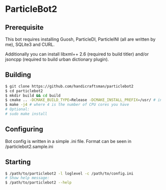 # ParticleBot2

## Prerequisite

This bot requires installing Guosh, ParticleDI, ParticleINI (all are written by me), SQLite3 and CURL.

Additionally you can install libxml++ 2.6 (required to build titler) and/or jsoncpp (required to build urban dictionary plugin).

## Building

```bash
$ git clone https://github.com/handicraftsman/particlebot2
$ cd particlebot2
$ mkdir build && cd build
$ cmake .. -DCMAKE_BUILD_TYPE=Release -DCMAKE_INSTALL_PREFIX=/usr/ # in case of using Ninja instead of Make
$ make -j4 # where 4 is the number of CPU cores you have
# Optional:
# sudo make install
```

## Configuring

Bot config is written in a simple .ini file. Format can be seen in /particlebot2.sample.ini

## Starting

```bash
$ /path/to/particlebot2 -l loglevel -c /path/to/config.ini
# Show help message:
$ /path/to/particlebot2 --help
```
